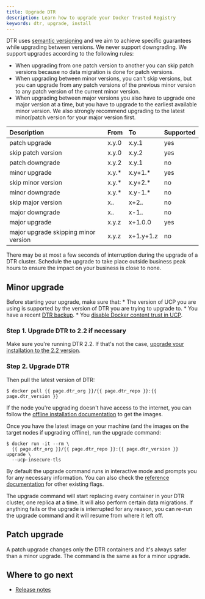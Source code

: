 ```yaml
---
title: Upgrade DTR
description: Learn how to upgrade your Docker Trusted Registry
keywords: dtr, upgrade, install
---
```

DTR uses [semantic versioning](http://semver.org/) and we aim to achieve specific guarantees while upgrading between versions. We never support downgrading. We support upgrades according to the following rules:

* When upgrading from one patch version to another you can skip patch versions because no data migration is done for patch versions.
* When upgrading between minor versions, you can't skip versions, but you can upgrade from any patch versions of the previous minor version to any patch version of the current minor version.
* When upgrading between major versions you also have to upgrade one major version at a time, but you have to upgrade to the earliest available minor version. We also strongly recommend upgrading to the latest minor/patch version for your major version first.

| Description                          | From  | To        | Supported |
|:------------------------------------ |:----- |:--------- |:--------- |
| patch upgrade                        | x.y.0 | x.y.1     | yes       |
| skip patch version                   | x.y.0 | x.y.2     | yes       |
| patch downgrade                      | x.y.2 | x.y.1     | no        |
| minor upgrade                        | x.y.* | x.y+1.*   | yes       |
| skip minor version                   | x.y.* | x.y+2.*   | no        |
| minor downgrade                      | x.y.* | x.y-1.*   | no        |
| skip major version                   | x.*.* | x+2.*.*   | no        |
| major downgrade                      | x.*.* | x-1.*.*   | no        |
| major upgrade                        | x.y.z | x+1.0.0   | yes       |
| major upgrade skipping minor version | x.y.z | x+1.y+1.z | no        |

There may be at most a few seconds of interruption during the upgrade of a DTR cluster. Schedule the upgrade to take place outside business peak hours to ensure the impact on your business is close to none.

## Minor upgrade

Before starting your upgrade, make sure that: * The version of UCP you are using is supported by the version of DTR you are trying to upgrade to. * You have a recent [DTR backup](backups-and-disaster-recovery.md). * You [disable Docker content trust in UCP](/datacenter/ucp/2.2/guides/admin/configure/run-only-the-images-you-trust.md).

### Step 1. Upgrade DTR to 2.2 if necessary

Make sure you're running DTR 2.2. If that's not the case, [upgrade your installation to the 2.2 version](/datacenter/dtr/2.2/guides/admin/upgrade.md).

### Step 2. Upgrade DTR

Then pull the latest version of DTR:

```none
$ docker pull {{ page.dtr_org }}/{{ page.dtr_repo }}:{{ page.dtr_version }}
```

If the node you're upgrading doesn't have access to the internet, you can follow the [offline installation documentation](install/install-offline.md) to get the images.

Once you have the latest image on your machine (and the images on the target nodes if upgrading offline), run the upgrade command:

```none
$ docker run -it --rm \
  {{ page.dtr_org }}/{{ page.dtr_repo }}:{{ page.dtr_version }} upgrade \
  --ucp-insecure-tls
```

By default the upgrade command runs in interactive mode and prompts you for any necessary information. You can also check the [reference documentation](../../../reference/cli/index.md) for other existing flags.

The upgrade command will start replacing every container in your DTR cluster, one replica at a time. It will also perform certain data migrations. If anything fails or the upgrade is interrupted for any reason, you can re-run the upgrade command and it will resume from where it left off.

## Patch upgrade

A patch upgrade changes only the DTR containers and it's always safer than a minor upgrade. The command is the same as for a minor upgrade.

## Where to go next

* [Release notes](../release-notes.md)